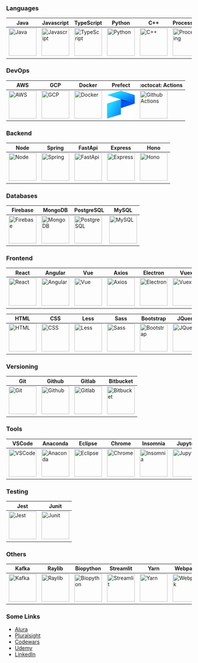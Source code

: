### Languages
|Java|Javascript|TypeScript|Python|C++|Processing|GoLang|               
|-|-|-|-|-|-|-|
|<img src="https://cdn.jsdelivr.net/gh/devicons/devicon@latest/icons/java/java-original.svg" title="Java" width="75" height="75"/>|<img   src="https://cdn.jsdelivr.net/gh/devicons/devicon@latest/icons/javascript/javascript-original.svg" title="Javascript" width="75" height="75"/>|<img src="https://cdn.jsdelivr.net/gh/devicons/devicon@latest/icons/typescript/typescript-original.svg" title="TypeScript" width="75" height="75"/>|<img src="https://cdn.jsdelivr.net/gh/devicons/devicon@latest/icons/python/python-original.svg" title="Python" width="75" height="75"/>|<img src="https://cdn.jsdelivr.net/gh/devicons/devicon@latest/icons/cplusplus/cplusplus-original.svg" title="C++" width="75" height="75"/>|<img src="https://cdn.jsdelivr.net/gh/devicons/devicon@latest/icons/processing/processing-original-wordmark.svg" title="Processing" width="75" height="75"/>|<img  src="https://cdn.jsdelivr.net/gh/devicons/devicon@latest/icons/go/go-original.svg" title="GoLang" width="75" height="75"/>|

### DevOps
|AWS|GCP|Docker|Prefect|:octocat: Actions|
|-|-|-|-|-|
|<img src="https://cdn.jsdelivr.net/gh/devicons/devicon@latest/icons/amazonwebservices/amazonwebservices-plain-wordmark.svg" title="AWS" width="75" height="75"/>|<img src="https://cdn.jsdelivr.net/gh/devicons/devicon@latest/icons/googlecloud/googlecloud-original.svg" title="GCP" width="75" height="75"/>|<img src="https://cdn.jsdelivr.net/gh/devicons/devicon@latest/icons/docker/docker-original.svg" title="Docker" width="75" height="75"/>|<img src="https://raw.githubusercontent.com/PrefectHQ/prefect/main/ui/src/assets/logos/prefect-logo-mark-gradient.svg" title="Prefect" width="75" height="75"/>|<img src="https://cdn.jsdelivr.net/gh/devicons/devicon@latest/icons/githubactions/githubactions-original.svg" title="Github Actions" width="75" height="75"/>|

### Backend
|Node|Spring|FastApi|Express|Hono|
|-|-|-|-|-|
|<img src="https://cdn.jsdelivr.net/gh/devicons/devicon@latest/icons/nodejs/nodejs-original.svg" title="Node" width="75" height="75"/>|<img src="https://cdn.jsdelivr.net/gh/devicons/devicon@latest/icons/spring/spring-original.svg" title="Spring" width="75" height="75"/>|<img src="https://cdn.jsdelivr.net/gh/devicons/devicon@latest/icons/fastapi/fastapi-plain.svg" title="FastApi" width="75" height="75"/>|<img src="https://icon.icepanel.io/Technology/png-shadow-512/Express.png" title="Express" width="75" height="75"/>|<img src="https://seeklogo.com/images/H/hono-logo-85A5D1206D-seeklogo.com.png" title="Hono" width="75" height="75"/>|

### Databases
|Firebase|MongoDB|PostgreSQL|MySQL|
|-|-|-|-|
|<img src="https://cdn.jsdelivr.net/gh/devicons/devicon@latest/icons/firebase/firebase-original.svg" title="Firebase" width="75" height="75"/>|<img src="https://cdn.jsdelivr.net/gh/devicons/devicon@latest/icons/mongodb/mongodb-original.svg" title="MongoDB" width="75" height="75"/>|<img src="https://cdn.jsdelivr.net/gh/devicons/devicon@latest/icons/postgresql/postgresql-original.svg" title="PostgreSQL" width="75" height="75"/>|<img src="https://cdn.jsdelivr.net/gh/devicons/devicon@latest/icons/mysql/mysql-original.svg" title="MySQL" width="75" height="75"/>|

### Frontend
|React|Angular|Vue|Axios|Electron|Vuex|Redux|Router|
|-|-|-|-|-|-|-|-|
|<img src="https://cdn.jsdelivr.net/gh/devicons/devicon@latest/icons/react/react-original.svg" title="React" width="75" height="75"/>|<img src="https://cdn.jsdelivr.net/gh/devicons/devicon@latest/icons/angular/angular-original.svg" title="Angular" width="75" height="75"/>|<img src="https://cdn.jsdelivr.net/gh/devicons/devicon@latest/icons/vuejs/vuejs-original.svg" title="Vue" width="75" height="75"/>|<img src="https://cdn.jsdelivr.net/gh/devicons/devicon@latest/icons/axios/axios-plain.svg" title="Axios" width="75" height="75"/>|<img src="https://cdn.jsdelivr.net/gh/devicons/devicon@latest/icons/electron/electron-original.svg" title="Electron" width="75" height="75"/>|<img src="https://cdn.worldvectorlogo.com/logos/vuex-1.svg" title="Vuex" width="75" height="75"/>|<img src="https://cdn.jsdelivr.net/gh/devicons/devicon@latest/icons/redux/redux-original.svg" title="Redux" width="75" height="75"/>|<img src="https://cdn.jsdelivr.net/gh/devicons/devicon@latest/icons/reactrouter/reactrouter-original.svg" title="Router" width="75" height="75"/>|

|HTML|CSS|Less|Sass|Bootstrap|JQuery|Figma|
|-|-|-|-|-|-|-|
|<img src="https://cdn.jsdelivr.net/gh/devicons/devicon@latest/icons/html5/html5-original-wordmark.svg" title="HTML" width="75" height="75"/>|<img src="https://cdn.jsdelivr.net/gh/devicons/devicon@latest/icons/css3/css3-original-wordmark.svg" title="CSS" width="75" height="75"/>|<img src="https://cdn.jsdelivr.net/gh/devicons/devicon@latest/icons/less/less-plain-wordmark.svg" title="Less" width="75" height="75"/>|<img src="https://cdn.jsdelivr.net/gh/devicons/devicon@latest/icons/sass/sass-original.svg" title="Sass" width="75" height="75"/>|<img src="https://cdn.jsdelivr.net/gh/devicons/devicon@latest/icons/bootstrap/bootstrap-original.svg" title="Bootstrap" width="75" height="75"/>|<img src="https://cdn.jsdelivr.net/gh/devicons/devicon@latest/icons/jquery/jquery-original.svg" title="JQuery" width="75" height="75"/>|<img src="https://cdn.jsdelivr.net/gh/devicons/devicon@latest/icons/figma/figma-original.svg" title="Figma" width="75" height="75"/>|

### Versioning
|Git|Github|Gitlab|Bitbucket|
|-|-|-|-|
|<img src="https://cdn.jsdelivr.net/gh/devicons/devicon@latest/icons/git/git-original.svg" title="Git" width="75" height="75"/>|<img src="https://github.githubassets.com/assets/GitHub-Mark-ea2971cee799.png" title="Github" width="75" height="75"/>|<img src="https://cdn.jsdelivr.net/gh/devicons/devicon@latest/icons/gitlab/gitlab-original.svg" title="Gitlab" width="75" height="75"/>|<img src="https://cdn.jsdelivr.net/gh/devicons/devicon@latest/icons/bitbucket/bitbucket-original.svg" title="Bitbucket" width="75" height="75"/>|

### Tools
|VSCode|Anaconda|Eclipse|Chrome|Insomnia|Jupyter|
|-|-|-|-|-|-|
|<img src="https://cdn.jsdelivr.net/gh/devicons/devicon@latest/icons/vscode/vscode-original.svg" title="VSCode" width="75" height="75"/>|<img src="https://cdn.jsdelivr.net/gh/devicons/devicon@latest/icons/anaconda/anaconda-original.svg" title="Anaconda" width="75" height="75"/>|<img src="https://cdn.jsdelivr.net/gh/devicons/devicon@latest/icons/eclipse/eclipse-original.svg" title="Eclipse" width="75" height="75"/>|<img src="https://cdn.jsdelivr.net/gh/devicons/devicon@latest/icons/chrome/chrome-original.svg" title="Chrome" width="75" height="75"/>|<img src="https://cdn.jsdelivr.net/gh/devicons/devicon@latest/icons/insomnia/insomnia-original.svg" title="Insomnia" width="75" height="75"/>|<img src="https://cdn.jsdelivr.net/gh/devicons/devicon@latest/icons/jupyter/jupyter-original.svg" title="Jupyter" width="75" height="75"/>|

### Testing
|Jest|Junit|
|-|-|
|<img src="https://cdn.jsdelivr.net/gh/devicons/devicon@latest/icons/jest/jest-plain.svg" title="Jest" width="75" height="75"/>|<img src="https://cdn.jsdelivr.net/gh/devicons/devicon@latest/icons/junit/junit-original.svg" title="Junit" width="75" height="75"/>|

### Others
|Kafka|Raylib|Biopython|Streamlit|Yarn|Webpack|Stripe|
|-|-|-|-|-|-|-|
|<img src="https://encrypted-tbn0.gstatic.com/images?q=tbn:ANd9GcTVa3Oi4m4gM8IrnBU-Ct0PwsXgCRe6cfLMhiLytNWjiL6B918z7OHnGrN3nshGU18WV3s&usqp=CAU" title="Kafka" width="75" height="75"/>|<img src="https://upload.wikimedia.org/wikipedia/commons/f/f4/Raylib_logo.png" title="Raylib" width="75" height="75"/>|<img src="https://biopython.org/assets/images/biopython_logo_white.png" title="Biopython" width="75" height="75"/>|<img src="https://cdn.jsdelivr.net/gh/devicons/devicon@latest/icons/streamlit/streamlit-original.svg" title="Streamlit" width="75" height="75"/>|<img src="https://cdn.jsdelivr.net/gh/devicons/devicon@latest/icons/yarn/yarn-original.svg" title="Yarn" width="75" height="75"/>|<img src="https://cdn.jsdelivr.net/gh/devicons/devicon@latest/icons/webpack/webpack-original.svg" title="Webpack" width="75" height="75"/>|<img src="https://cdn.iconscout.com/icon/free/png-512/free-stripe-2-498440.png?f=webp&w=75" title="Stripe" width="75" height="75"/>|

### Some Links
- [Alura](https://cursos.alura.com.br/user/thauroo)
- [Pluralsight](https://app.pluralsight.com/profile/black-devx)
- [Codewars](https://www.codewars.com/users/Devxgen)
- [Udemy](https://www.udemy.com/user/thiago-rodrigues-52/)
- [LinkedIn](https://www.linkedin.com/in/thiago-dx/) 
